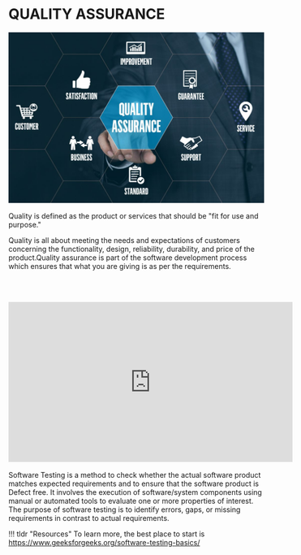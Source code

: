 # QUALITY ASSURANCE

<img src="/assets/qa.jpg">

Quality is defined as the product or services that should be "fit for use and purpose."

Quality is all about meeting the needs and expectations of customers concerning the functionality, design, reliability, durability, and price of the product.Quality assurance is part of the software development process which ensures that what you are giving is as per the requirements.

</br></br>



<iframe width="560" height="315" src="https://www.youtube.com/embed/TDynSmrzpXw" title="YouTube video player" frameborder="0" allow="accelerometer; autoplay; clipboard-write; encrypted-media; gyroscope; picture-in-picture" allowfullscreen></iframe>


Software Testing is a method to check whether the actual software product matches expected requirements and to ensure that the software product is Defect free. It involves the execution of software/system components using manual or automated tools to evaluate one or more properties of interest. The purpose of software testing is to identify errors, gaps, or missing requirements in contrast to actual requirements.


!!! tldr "Resources"
    To learn more, the best place to start is <a target="_blanck" href="https://www.geeksforgeeks.org/software-testing-basics/">https://www.geeksforgeeks.org/software-testing-basics/</a>




